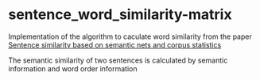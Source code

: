 # sentence_word_similarity-matrix

Implementation of the algorithm to caculate word similarity from the paper  [Sentence similarity based on semantic nets and corpus statistics](https://ieeexplore.ieee.org/document/1644735)

The semantic similarity of two sentences is calculated by semantic information and word order information
